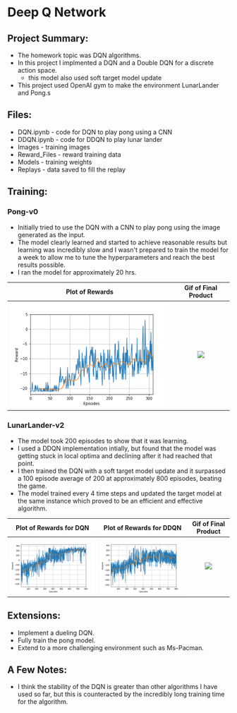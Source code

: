 # Deep Q Network

## Project Summary:
- The homework topic was DQN algorithms. 
- In this project I implmented a DQN and a Double DQN for a discrete action space. 
    - this model also used soft target model update
- This project used OpenAI gym to make the environment LunarLander and Pong.s

## Files:
- DQN.ipynb - code for DQN to play pong using a CNN 
- DDQN.ipynb - code for DDQN to play lunar lander
- Images - training images
- Reward_Files - reward training data
- Models - training weights
- Replays - data saved to fill the replay
    
## Training: 

### Pong-v0

- Initially tried to use the DQN with a CNN to play pong using the image generated as the input.
- The model clearly learned and started to achieve reasonable results but learning was incredibly slow and I wasn't prepared to train the model for a week to allow me to tune the hyperparameters and reach the best results possible.
- I ran the model for approximately 20 hrs. 

Plot of Rewards       |  Gif of Final Product | 
:-------------------------:|:-------------------------:|
![](./Images/Pong-ep-310.png)  |  ![](./Images/Pong.gif) | 


### LunarLander-v2

- The model took 200 episodes to show that it was learning.
- I used a DDQN implementation intially, but found that the model was getting stuck in local optima and declining after it had reached that point. 
- I then trained the DQN with a soft target model update and it surpassed a 100 episode average of 200 at approximately 800 episodes, beating the game. 
- The model trained every 4 time steps and updated the target model at the same instance which proved to be an efficient and effective algorithm.

Plot of Rewards for DQN    | Plot of Rewards for DDQN    |  Gif of Final Product | 
:-------------------------:|:-------------------------:|:-------------------------:|
![](./Images/DQN_800ep.png)  |  ![](./Images/DDQN_1000ep.png) | ![](./Images/LunarLander_DQN.gif) |


## Extensions: 
- Implement a dueling DQN. 
- Fully train the pong model.
- Extend to a more challenging environment such as Ms-Pacman.


## A Few Notes:
- I think the stability of the DQN is greater than other algorithms I have used so far, but this is counteracted by the incredibly long training time for the algorithm.
